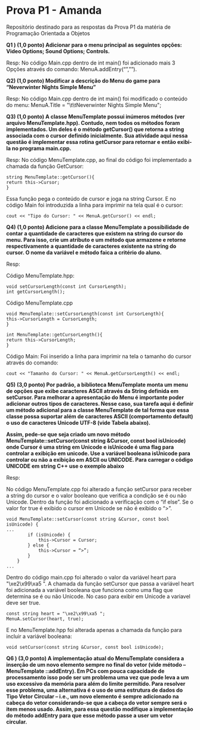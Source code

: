 # Prova P1 - Amanda
Repositório destinado para as respostas da Prova P1 da matéria de Programação Orientada a Objetos

**Q1 ) (1,0 ponto) Adicionar para o menu principal as seguintes opções: Video Options; Sound Options; Controls.**

Resp: No código Main.cpp dentro de int main() foi adicionado mais 3 Opções através do comando: MenuA.addEntry(“”,””).

**Q2) (1,0 ponto) Modificar a descrição do Menu do game para “Neverwinter Nights Simple Menu”** 

Resp: No código Main.cpp dentro de int main() foi modificado o conteúdo do menu: MenuA.Title = "\t\tNeverwinter Nights Simple Menu";

**Q3) (1,0 ponto) A classe MenuTemplate possui inúmeros métodos (ver arquivo MenuTemplate.hpp). Contudo, nem todos os métodos foram implementados. Um deles é o método getCursor() que retorna a string associada com o cursor definido inicialmente. Sua atividade aqui nessa questão é implementar essa rotina getCursor para retornar e então exibi-la no programa main.cpp.**

Resp: No código MenuTemplate.cpp, ao final do código foi implementado a chamada da função GetCursor:
```
string MenuTemplate::getCursor(){
return this->Cursor;
}
```
Essa função pega o conteúdo de cursor e joga na string Cursor.
E no código Main foi introduzida a linha para imprimir na tela qual é o cursor:
```
cout << "Tipo do Cursor: " << MenuA.getCursor() << endl;
```

**Q4) (1,0 ponto) Adicione para a classe MenuTemplate a possibilidade de contar a quantidade de caracteres que existem na string do cursor do menu. Para isso, crie um atributo e um método que armazene e retorne respectivamente a quantidade de caracteres existente na string do cursor. O nome da variável e método faica a critério do aluno.**

Resp: 

Código MenuTemplate.hpp:
```
void setCursorLength(const int CursorLength);
int getCursorLength();
```

Código MenuTemplate.cpp
```
void MenuTemplate::setCursorLength(const int CursorLength){
this->CursorLength = CursorLength;
}

int MenuTemplate::getCursorLength(){
return this->CursorLength;
}
```

Código Main:
Foi inserido a linha para imprimir na tela o tamanho do cursor através do comando:
```
cout << "Tamanho do Cursor: " << MenuA.getCursorLength() << endl;
```


**Q5) (3,0 ponto) Por padrão, a biblioteca MenuTemplate monta um menu de opções que exibe caracteres ASCII através da String definida em setCursor. Para melhorar a apresentação do Menu é importante poder adicionar outros tipos de caracteres. Nesse caso, sua tarefa aqui é definir um método adicional para a classe MenuTemplate de tal forma que essa classe possa suportar além de caracteres ASCII (comportamento default) o uso de caracteres Unicode UTF-8 (vide Tabela abaixo).**

**Assim, pede-se que seja criado um novo método MenuTemplate::setCursor(const string &Cursor,
const bool isUnicode) onde Cursor é uma string em Unicode e isUnicode é uma flag para controlar a
exibição em unicode. Use a variável booleana isUnicode para controlar ou não a exibição em ASCII ou
UNICODE. Para carregar o código UNICODE em string C++ use o exemplo abaixo**

Resp:

No código MenuTemplate.cpp foi alterado a função setCursor para receber a string do cursor e o valor booleano que verifica a condição se é ou não Unicode.
Dentro da função foi adicionado a verificação com o “if else”. Se o valor for true é exibido o cursor em Unicode se não é exibido o “>”.
```
void MenuTemplate::setCursor(const string &Cursor, const bool isUnicode) {
...
		if (isUnicode) {
			this->Cursor = Cursor;
		} else {
			this->Cursor = “>”;
		}
    }
...
```

Dentro do código main.cpp foi alterado o valor da variável heart para "\xe2\x99\xa5 ". A chamada da função setCursor que passa a variável heart foi adicionada a variável booleana que funciona como uma flag que determina se é ou não Unicode. No caso para exibir em Unicode a variavel deve ser true.
```
const string heart = "\xe2\x99\xa5 ";
MenuA.setCursor(heart, true);
```

E no MenuTemplate.hpp foi alterada apenas a chamada da função para incluir a variável booleana:
```
void setCursor(const string &Cursor, const bool isUnicode);
```


**Q6 ) (3,0 ponto) A implementação atual do MenuTemplate considera a inserção de um novo elemento sempre no final do vetor (vide método – MenuTemplate ::addEntry). Em PCs com pouca capacidade de processamento isso pode ser um problema uma vez que pode leva a um uso excessivo da memória para além do limite permitido. Para resolver esse problema, uma alternativa é o uso de uma estrutura de dados do Tipo Vetor Circular – i.e., um novo elemento é sempre adicionado na cabeça do vetor considerando-se que a cabeça do vetor sempre será o item menos usado. Assim, para essa questão modifique a implementação do método addEntry para que esse método passe a user um vetor circular.**

